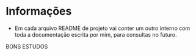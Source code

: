 # Informações #

* Em cada arquivo README de projeto vai conter um outro interno com toda a documentação escrita por mim, para consultas no futuro.

BONS ESTUDOS